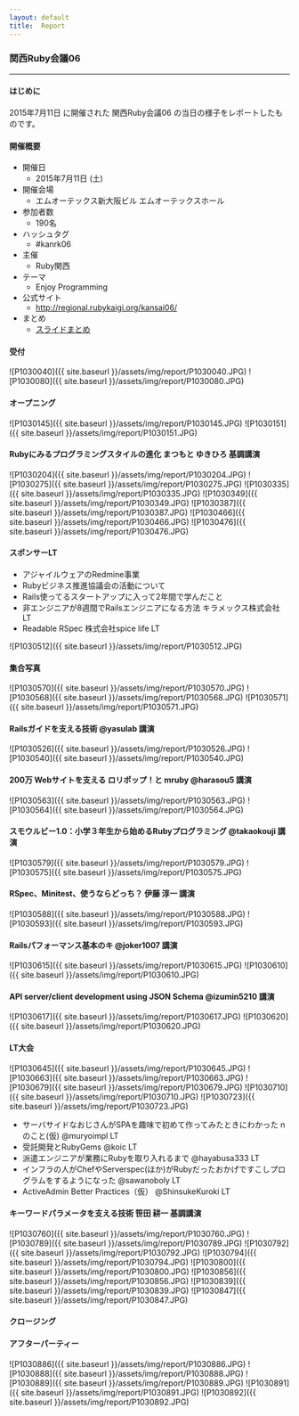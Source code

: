 ```yaml
---
layout: default
title:  Report
---
```


### 関西Ruby会議06

----

#### はじめに

2015年7月11日 に開催された 関西Ruby会議06 の当日の様子をレポートしたものです。

#### 開催概要

* 開催日
    * 2015年7月11日 (土)
* 開催会場
    * エムオーテックス新大阪ビル エムオーテックスホール
* 参加者数
    * 190名
* ハッシュタグ
    * #kanrk06
* 主催
    * Ruby関西
* テーマ
    * Enjoy Programming
* 公式サイト
    * http://regional.rubykaigi.org/kansai06/
* まとめ
    * [スライドまとめ](http://matome.naver.jp/odai/2143661425669201301)

#### 受付

![P1030040]({{ site.baseurl }}/assets/img/report/P1030040.JPG)
![P1030080]({{ site.baseurl }}/assets/img/report/P1030080.JPG)

#### オープニング

![P1030145]({{ site.baseurl }}/assets/img/report/P1030145.JPG)
![P1030151]({{ site.baseurl }}/assets/img/report/P1030151.JPG)

#### Rubyにみるプログラミングスタイルの進化 まつもと ゆきひろ 基調講演

![P1030204]({{ site.baseurl }}/assets/img/report/P1030204.JPG)
![P1030275]({{ site.baseurl }}/assets/img/report/P1030275.JPG)
![P1030335]({{ site.baseurl }}/assets/img/report/P1030335.JPG)
![P1030349]({{ site.baseurl }}/assets/img/report/P1030349.JPG)
![P1030387]({{ site.baseurl }}/assets/img/report/P1030387.JPG)
![P1030466]({{ site.baseurl }}/assets/img/report/P1030466.JPG)
![P1030476]({{ site.baseurl }}/assets/img/report/P1030476.JPG)

#### スポンサーLT

* アジャイルウェアのRedmine事業
* Rubyビジネス推進協議会の活動について
* Rails使ってるスタートアップに入って2年間で学んだこと
* 非エンジニアが8週間でRailsエンジニアになる方法  キラメックス株式会社  LT
* Readable RSpec  株式会社spice life  LT

![P1030512]({{ site.baseurl }}/assets/img/report/P1030512.JPG)

#### 集合写真

![P1030570]({{ site.baseurl }}/assets/img/report/P1030570.JPG)
![P1030568]({{ site.baseurl }}/assets/img/report/P1030568.JPG)
![P1030571]({{ site.baseurl }}/assets/img/report/P1030571.JPG)


#### Railsガイドを支える技術  @yasulab  講演

![P1030526]({{ site.baseurl }}/assets/img/report/P1030526.JPG)
![P1030540]({{ site.baseurl }}/assets/img/report/P1030540.JPG)

#### 200万 Webサイトを支える ロリポップ！と mruby @harasou5 講演

![P1030563]({{ site.baseurl }}/assets/img/report/P1030563.JPG)
![P1030564]({{ site.baseurl }}/assets/img/report/P1030564.JPG)

#### スモウルビー1.0：小学３年生から始めるRubyプログラミング @takaokouji 講演

![P1030579]({{ site.baseurl }}/assets/img/report/P1030579.JPG)
![P1030575]({{ site.baseurl }}/assets/img/report/P1030575.JPG)

#### RSpec、Minitest、使うならどっち？ 伊藤 淳一 講演

![P1030588]({{ site.baseurl }}/assets/img/report/P1030588.JPG)
![P1030593]({{ site.baseurl }}/assets/img/report/P1030593.JPG)

#### Railsパフォーマンス基本のキ  @joker1007  講演

![P1030615]({{ site.baseurl }}/assets/img/report/P1030615.JPG)
![P1030610]({{ site.baseurl }}/assets/img/report/P1030610.JPG)

#### API server/client development using JSON Schema @izumin5210 講演

![P1030617]({{ site.baseurl }}/assets/img/report/P1030617.JPG)
![P1030620]({{ site.baseurl }}/assets/img/report/P1030620.JPG)

#### LT大会

![P1030645]({{ site.baseurl }}/assets/img/report/P1030645.JPG)
![P1030663]({{ site.baseurl }}/assets/img/report/P1030663.JPG)
![P1030679]({{ site.baseurl }}/assets/img/report/P1030679.JPG)
![P1030710]({{ site.baseurl }}/assets/img/report/P1030710.JPG)
![P1030723]({{ site.baseurl }}/assets/img/report/P1030723.JPG)

*  サーバサイドなおじさんがSPAを趣味で初めて作ってみたときにわかった n のこと(仮)  @muryoimpl  LT
* 受託開発とRubyGems @koic LT
* 派遣エンジニアが業務にRubyを取り入れるまで @hayabusa333  LT
* インフラの人がChefやServerspec(ほか)がRubyだったおかげですこしプログラムをするようになった  @sawanoboly LT
* ActiveAdmin Better Practices（仮） @ShinsukeKuroki LT

#### キーワードパラメータを支える技術  笹田 耕一 基調講演

![P1030760]({{ site.baseurl }}/assets/img/report/P1030760.JPG)
![P1030789]({{ site.baseurl }}/assets/img/report/P1030789.JPG)
![P1030792]({{ site.baseurl }}/assets/img/report/P1030792.JPG)
![P1030794]({{ site.baseurl }}/assets/img/report/P1030794.JPG)
![P1030800]({{ site.baseurl }}/assets/img/report/P1030800.JPG)
![P1030856]({{ site.baseurl }}/assets/img/report/P1030856.JPG)
![P1030839]({{ site.baseurl }}/assets/img/report/P1030839.JPG)
![P1030847]({{ site.baseurl }}/assets/img/report/P1030847.JPG)

#### クロージング

#### アフターパーティー

![P1030886]({{ site.baseurl }}/assets/img/report/P1030886.JPG)
![P1030888]({{ site.baseurl }}/assets/img/report/P1030888.JPG)
![P1030889]({{ site.baseurl }}/assets/img/report/P1030889.JPG)
![P1030891]({{ site.baseurl }}/assets/img/report/P1030891.JPG)
![P1030892]({{ site.baseurl }}/assets/img/report/P1030892.JPG)
